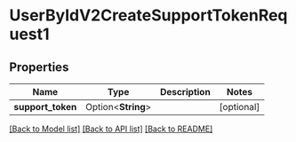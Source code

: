 # UserByIdV2CreateSupportTokenRequest1

## Properties

Name | Type | Description | Notes
------------ | ------------- | ------------- | -------------
**support_token** | Option<**String**> |  | [optional]

[[Back to Model list]](../README.md#documentation-for-models) [[Back to API list]](../README.md#documentation-for-api-endpoints) [[Back to README]](../README.md)


